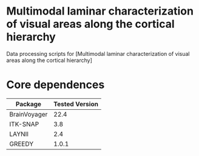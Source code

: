 # Multimodal laminar characterization of visual areas along the cortical hierarchy

Data processing scripts for [Multimodal laminar characterization of visual areas along the cortical hierarchy]

# Core dependences

| Package | Tested Version |                                            
| ------------- | ------------- |                 
| BrainVoyager  | 22.4  |                         
| ITK-SNAP  | 3.8 |
| LAYNII  | 2.4 | 2.6 | 2.7.0 |
| GREEDY  | 1.0.1 |


